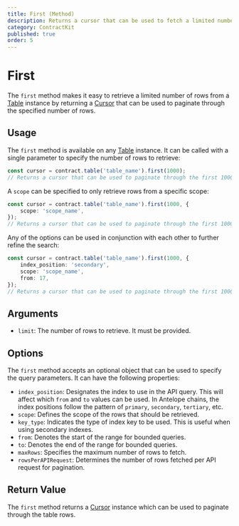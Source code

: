 ```yaml
---
title: First (Method)
description: Returns a cursor that can be used to fetch a limited number of rows from a smart contract table.
category: ContractKit
published: true
order: 5
---
```


# First

The `first` method makes it easy to retrieve a limited number of rows from a [Table](/docs/contract-kit/table) instance by returning a [Cursor](/docs/contract-kit/cursor) that can be used to paginate through the specified number of rows.

## Usage

The `first` method is available on any [Table](/docs/contract-kit/table) instance. It can be called with a single parameter to specify the number of rows to retrieve:

```typescript
const cursor = contract.table('table_name').first(1000);
// Returns a cursor that can be used to paginate through the first 1000 rows.
```

A `scope` can be specified to only retrieve rows from a specific scope:

```typescript
const cursor = contract.table('table_name').first(1000, {
    scope: 'scope_name',
}); 
// Returns a cursor that can be used to paginate through the first 1000 rows of entries with the 'scope_name' scope.
```

Any of the options can be used in conjunction with each other to further refine the search:

```typescript
const cursor = contract.table('table_name').first(1000, {
    index_position: 'secondary',
    scope: 'scope_name',
    from: 17,
});
// Returns a cursor that can be used to paginate through the first 1000 rows of entries with the 'scope_name' scope, 'index_name' index, starting from index value 17. 
```

## Arguments

- `limit`: The number of rows to retrieve. It must be provided.

## Options

The `first` method accepts an optional object that can be used to specify the query parameters. It can have the following properties:

- `index_position`: Designates the index to use in the API query. This will affect which `from` and `to` values can be used. In Antelope chains, the index positions follow the pattern of `primary`, `secondary`, `tertiary`, etc.
- `scope`: Defines the scope of the rows that should be retrieved.
- `key_type`: Indicates the type of index key to be used. This is useful when using secondary indexes.
- `from`: Denotes the start of the range for bounded queries.
- `to`: Denotes the end of the range for bounded queries.
- `maxRows`: Specifies the maximum number of rows to fetch.
- `rowsPerAPIRequest`: Determines the number of rows fetched per API request for pagination.

## Return Value

The `first` method returns a [Cursor](/docs/contract-kit/cursor) instance which can be used to paginate through the table rows.